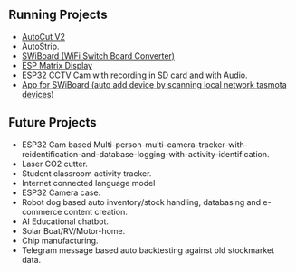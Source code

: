 ## Running Projects 
- [AutoCut V2](https://github.com/hemangjoshi37a/AutoCut)
- AutoStrip.
- [SWiBoard (WiFi Switch Board Converter)](https://github.com/hemangjoshi37a/SWiBoard)
- [ESP Matrix Display](https://hjlabs.in/product/wifi-iot-led-display)
- ESP32 CCTV Cam with recording in SD card and with Audio.
- [App for SWiBoard (auto add device by scanning local network tasmota devices)](https://github.com/hemangjoshi37a/SWiBoard)

## Future Projects 
- ESP32 Cam based Multi-person-multi-camera-tracker-with-reidentification-and-database-logging-with-activity-identification.
- Laser CO2 cutter.
- Student classroom activity tracker.
- Internet connected language model
- ESP32 Camera case.
- Robot dog based auto inventory/stock handling, databasing and e-commerce content creation.
- AI Educational chatbot.
- Solar Boat/RV/Motor-home.
- Chip manufacturing.
- Telegram message based auto backtesting against old stockmarket data.
